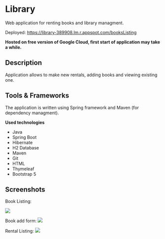 # Library

Web application for renting books and library managment.

Deployed: https://library-389908.lm.r.appspot.com/booksListing

**Hosted on free version of Google Cloud, first start of application may take a while.**
## Description

Application allows to make new rentals,
adding books and viewing existing one.

## Tools & Frameworks

The application is written using Spring framework and Maven 
(for dependency managment).


**Used technologies**
* Java
* Spring Boot
* Hibernate
* H2 Database
* Maven
* Git
* HTML
* Thymeleaf
* Bootstrap 5



## Screenshots


Book Listing:

![](https://github.com/DawidWilkowski/librarySpringBoot/blob/master/img/booksListing.png)

Book add form:
![](https://github.com/DawidWilkowski/librarySpringBoot/blob/master/img/showNewBookForm.png)

Rental Listing:
![](https://github.com/DawidWilkowski/librarySpringBoot/blob/master/img/rentals.png)
